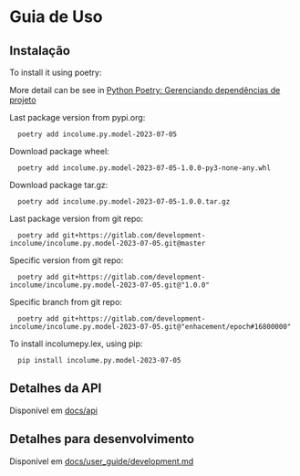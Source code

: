 # Guia de Uso
## Instalação

To install it using poetry:

More detail can be see in [Python Poetry: Gerenciando dependências de projeto](https://brito.blog.incolume.com.br/2022/01/python-poetry-gerenciando-dependencias.html)

Last package version from pypi.org:
```shell
  poetry add incolume.py.model-2023-07-05
```
Download package wheel:
```shell
  poetry add incolume.py.model-2023-07-05-1.0.0-py3-none-any.whl
```
Download package tar.gz:
```shell
  poetry add incolume.py.model-2023-07-05-1.0.0.tar.gz
```
Last package version from git repo:
```shell
  poetry add git+https://gitlab.com/development-incolume/incolume.py.model-2023-07-05.git@master
```
Specific version from git repo:
```shell
  poetry add git+https://gitlab.com/development-incolume/incolume.py.model-2023-07-05.git@"1.0.0"
```
Specific branch from git repo:
```shell
  poetry add git+https://gitlab.com/development-incolume/incolume.py.model-2023-07-05.git@"enhacement/epoch#16800000"
```


To install incolumepy.lex, using pip:

```shell
  pip install incolume.py.model-2023-07-05
```

## Detalhes da API ##

Disponível em [docs/api](../api/index.md)


## Detalhes para desenvolvimento ##
Disponível em [docs/user_guide/development.md](development.md)
